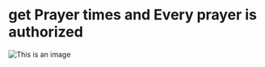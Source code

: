 # get Prayer times and Every prayer is authorized

![This is an image](https://github.com/Ahmed-Ibrahim-30/Prayer-times-App/blob/master/screenshot.gif?raw=true)

